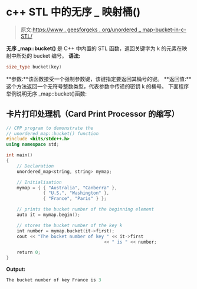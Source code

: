 # c++ STL 中的无序 _ 映射桶()

> 原文:[https://www . geesforgeks . org/unordered _ map-bucket-in-c-STL/](https://www.geeksforgeeks.org/unordered_map-bucket-in-c-stl/)

**无序 _map::bucket()** 是 C++ 中内置的 STL 函数，返回关键字为 k 的元素在映射中所处的 bucket 编号。
**语法:**

```cpp
size_type bucket(key) 
```

**参数:**该函数接受一个强制参数键，该键指定要返回其桶号的键。
**返回值:**这个方法返回一个无符号整数类型，代表参数中传递的密钥 k 的桶号。
下面程序举例说明无序 _map::bucket()函数:

## 卡片打印处理机（Card Print Processor 的缩写）

```cpp
// CPP program to demonstrate the
// unordered_map::bucket() function
#include <bits/stdc++.h>
using namespace std;

int main()
{
    // Declaration
    unordered_map<string, string> mymap;

    // Initialisation
    mymap = { { "Australia", "Canberra" },
              { "U.S.", "Washington" },
              { "France", "Paris" } };

    // prints the bucket number of the beginning element
    auto it = mymap.begin();

    // stores the bucket number of the key k
    int number = mymap.bucket(it->first);
    cout << "The bucket number of key " << it->first
                                     << " is " << number;

    return 0;
}
```

**Output:** 

```cpp
The bucket number of key France is 3
```